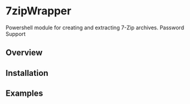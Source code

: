 # 7zipWrapper

Powershell module for creating and extracting 7-Zip archives.  Password Support

## Overview

## Installation

## Examples
